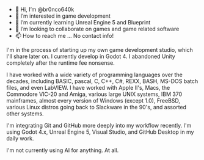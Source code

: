 - 👋 Hi, I’m @br0nco640k
- 👀 I’m interested in game development
- 🌱 I’m currently learning Unreal Engine 5 and Blueprint
- 💞️ I’m looking to collaborate on games and game related software
- 📫 How to reach me ... No contact info!

I'm in the process of starting up my own game development studio, which I'll share later on. I currently develop in Godot 4. I abandoned Unity completely after the runtime fee nonsense.

I have worked with a wide variety of programming languages over the decades, including BASIC, pascal, C, C++, C#, REXX, BASH, MS-DOS batch files,
and even LabVIEW. I have worked with Apple II's, Macs, the Commodore VIC-20 and Amiga, various large UNIX systems, IBM 370 mainframes, almost every
version of Windows (except 1.0), FreeBSD, various Linux distros going back to Slackware in the 90's, and assorted other systems.

I'm integrating Git and GitHub more deeply into my workflow recently. I'm using Godot 4.x, Unreal Engine 5, Visual Studio, and GitHub Desktop in my daily work.

I'm not currently using AI for anything. At all.
<!---
br0nco640k/br0nco640k is a ✨ special ✨ repository because its `README.md` (this file) appears on your GitHub profile.
You can click the Preview link to take a look at your changes.
--->
